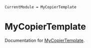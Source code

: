 ```@meta
CurrentModule = MyCopierTemplate
```

# MyCopierTemplate

Documentation for [MyCopierTemplate](https://github.com/lyashevska/MyCopierTemplate.jl).
